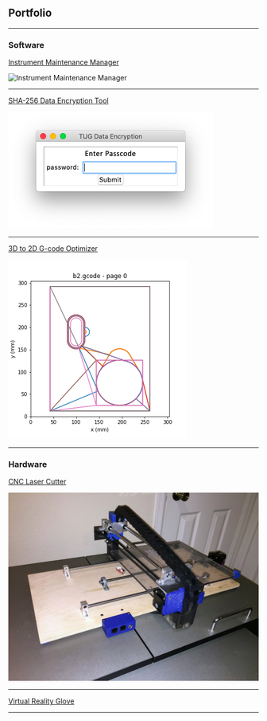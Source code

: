 ## Portfolio

---

### Software

[Instrument Maintenance Manager](/instrument_mgr)

<img src="InstrumentMaintenance.PNG" title="Instrument Maintenance Manager">

---
[SHA-256 Data Encryption Tool](/data_encryption)

<img src="images/encrypter1.png"/>

---
[3D to 2D G-code Optimizer](/3d_2d.md)

<img src="images/pyplot.png"/>

---

### Hardware

[CNC Laser Cutter](/laser)

<img src="images/laser.JPG" alt="laser cutter">

---

[Virtual Reality Glove](#)

---

